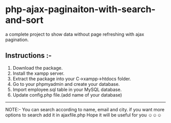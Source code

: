 # php-ajax-paginaiton-with-search-and-sort
a complete project to show data without page refreshing with ajax pagination.

## Instructions :-
1. Download the package.
2. Install the xampp server.
3. Extract the package into your C->xampp->htdocs folder.
4. Go to your phpmyadmin and create your database.
5. Import employee.sql table in your MySQL database.
6. Update config.php file.(add name of your database)
---
NOTE:-
 You can search according to name, email and city. if you want more options to search add it in ajaxfile.php 
 Hope it will be useful for you ☺☺☺
